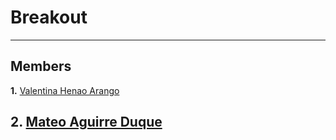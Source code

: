 <h1 aling="center">Breakout</h1>

---
## Members

**1.** <a href="#">Valentina Henao Arango<a/>
  
**2.** <a href="https://github.com/MAD-py">Mateo Aguirre Duque<a/>
---
